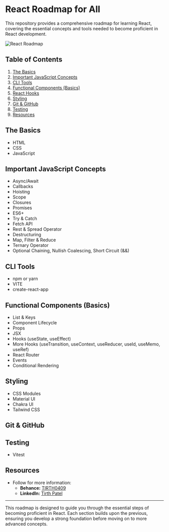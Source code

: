 # React Roadmap for All

This repository provides a comprehensive roadmap for learning React, covering the essential concepts and tools needed to become proficient in React development.

![React Roadmap](https://github.com/TIRTH0409/react-roadmap/blob/main/react-image.png?raw=true)

## Table of Contents

1. [The Basics](#the-basics)
2. [Important JavaScript Concepts](#important-javascript-concepts)
3. [CLI Tools](#cli-tools)
4. [Functional Components (Basics)](#functional-components-basics)
5. [React Hooks](#react-hooks)
6. [Styling](#styling)
7. [Git & GitHub](#git-github)
8. [Testing](#testing)
9. [Resources](#resources)

## The Basics

- HTML
- CSS
- JavaScript

## Important JavaScript Concepts

- Async/Await
- Callbacks
- Hoisting
- Scope
- Closures
- Promises
- ES6+
- Try & Catch
- Fetch API
- Rest & Spread Operator
- Destructuring
- Map, Filter & Reduce
- Ternary Operator
- Optional Chaining, Nullish Coalescing, Short Circuit (&&)

## CLI Tools

- npm or yarn
- VITE
- create-react-app

## Functional Components (Basics)

- List & Keys
- Component Lifecycle
- Props
- JSX
- Hooks (useState, useEffect)
- More Hooks (useTransition, useContext, useReducer, useId, useMemo, useRef)
- React Router
- Events
- Conditional Rendering

## Styling

- CSS Modules
- Material UI
- Chakra UI
- Tailwind CSS

## Git & GitHub

## Testing

- Vitest

## Resources

- Follow for more information:
  - **Behance:** [TIRTH0409](https://www.behance.net/TIRTH0409)
  - **LinkedIn:** [Tirth Patel](https://www.linkedin.com/in/tirth-ux-ui-designer)

---

This roadmap is designed to guide you through the essential steps of becoming proficient in React. Each section builds upon the previous, ensuring you develop a strong foundation before moving on to more advanced concepts.
